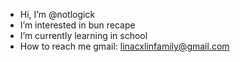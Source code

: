 - Hi, I’m @notlogick
- I’m interested in bun recape
- I’m currently learning in school
- How to reach me gmail: linacxlinfamily@gmail.com

<!---
notlogick/notlogick is a ✨ special ✨ repository because its `README.md` (this file) appears on your GitHub profile.
You can click the Preview link to take a look at your changes.
--->
